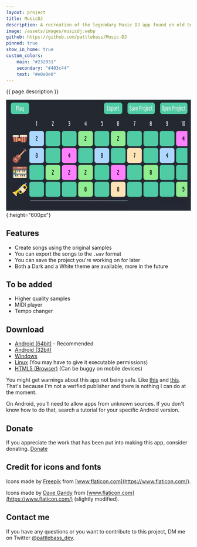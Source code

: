 ```yaml
---
layout: project
title: MusicDJ
description: A recreation of the legendary Music DJ app found on old Sony Ericsson phones
image: /assets/images/musicdj.webp
github: https://github.com/pattlebass/Music-DJ
pinned: true
show_in_home: true
custom_colors:
    main: "#232931"
    secondary: "#403c44"
    text: "#e0e0e0"
---
```


{{ page.description }}


![MusicDJ image](/assets/images/musicdj.webp){:height="600px"}

## Features
* Create songs using the original samples
* You can export the songs to the `.wav` format
* You can save the project you're working on for later
* Both a Dark and a White theme are available, more in the future

## To be added
* Higher quality samples
* MIDI player
* Tempo changer

## Download

* [Android (64bit)](https://github.com/pattlebass/Music-Dj/releases/latest/download/MusicDJ_64bit.apk) - Recommended 
* [Android (32bit)](https://github.com/pattlebass/Music-Dj/releases/latest/download/MusicDJ_32bit.apk)
* [Windows](https://github.com/pattlebass/Music-Dj/releases/latest/download/MusicDJ.Windows.zip)
* [Linux](https://github.com/pattlebass/Music-Dj/releases/latest/download/MusicDJ.Linux.zip) (You may have to give it executable permissions)
* [HTML5 (Browser)](https://pattlebass.itch.io/musicdj) (Can be buggy on mobile devices)

You might get warnings about this app not being safe. Like [this](https://i.stack.imgur.com/LlLiX.png) and [this](https://i.imgur.com/VlnKgTB.png). That's because I'm not a verified publisher and there is nothing I can do at the moment.

On Android, you'll need to allow apps from unknown sources. If you don't know how to do that, search a tutorial for your specific Android version.


## Donate
If you appreciate the work that has been put into making this app, consider donating.
[Donate](https://www.paypal.me/pattlebass)

## Credit for icons and fonts
Icons made by [Freepik](https://www.flaticon.com/authors/freepik) from [www.flaticon.com](https://www.flaticon.com/).

Icons made by [Dave Gandy](https://www.flaticon.com/authors/dave-gandy) from [www.flaticon.com](https://www.flaticon.com/) (slightly modified).

## Contact me
If you have any questions or you want to contribute to this project, DM me on Twitter [@pattlebass_dev](https://twitter.com/pattlebass_dev).